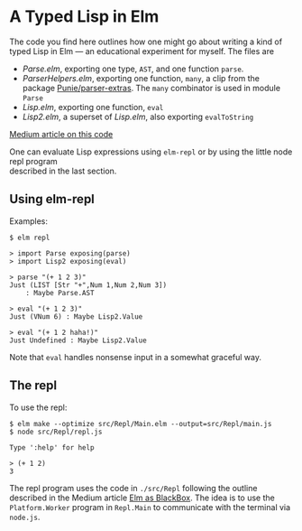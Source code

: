 # A Typed Lisp in Elm

The code you find here outlines how one might go about writing
a kind of typed Lisp in Elm — an educational experiment for myself.
The files are

- *Parse.elm*, exporting one type, `AST`, and one function `parse`.
- *ParserHelpers.elm*, exporting one function, `many`, a clip from
  the package [Punie/parser-extras](https://package.elm-lang.org/packages/Punie/elm-parser-extras/latest/).
  The `many` combinator is used in module `Parse`
- *Lisp.elm*, exporting one function, `eval`
- *Lisp2.elm*, a superset of *Lisp.elm*, also exporting `evalToString`

[Medium article on this code](https://medium.com/@jxxcarlson/a-typed-lisp-in-elm-e5c733f63931)

One can evaluate Lisp expressions using `elm-repl` or by using the little node repl program  
described in the last section.

## Using elm-repl  

Examples:

```
$ elm repl

> import Parse exposing(parse)
> import Lisp2 exposing(eval)

> parse "(+ 1 2 3)"
Just (LIST [Str "+",Num 1,Num 2,Num 3])
    : Maybe Parse.AST

> eval "(+ 1 2 3)"
Just (VNum 6) : Maybe Lisp2.Value

> eval "(+ 1 2 haha!)"
Just Undefined : Maybe Lisp2.Value
```

Note that `eval` handles nonsense input in a somewhat graceful way.

## The repl

To use the repl:

```
$ elm make --optimize src/Repl/Main.elm --output=src/Repl/main.js
$ node src/Repl/repl.js

Type ':help' for help

> (+ 1 2)
3
```

The repl program uses the code in `./src/Repl` following the outline
described in the Medium article [Elm as BlackBox](https://medium.com/@jxxcarlson/running-elm-as-a-blackbox-b1930592054b).  The idea is to use the `Platform.Worker` program in `Repl.Main` to communicate with the
terminal via `node.js`.
